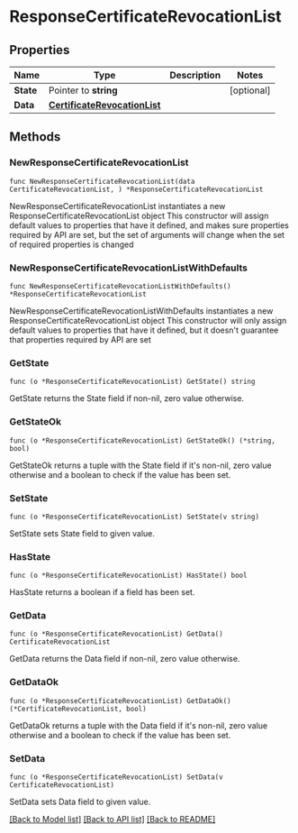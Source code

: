 # ResponseCertificateRevocationList

## Properties

Name | Type | Description | Notes
------------ | ------------- | ------------- | -------------
**State** | Pointer to **string** |  | [optional] 
**Data** | [**CertificateRevocationList**](CertificateRevocationList.md) |  | 

## Methods

### NewResponseCertificateRevocationList

`func NewResponseCertificateRevocationList(data CertificateRevocationList, ) *ResponseCertificateRevocationList`

NewResponseCertificateRevocationList instantiates a new ResponseCertificateRevocationList object
This constructor will assign default values to properties that have it defined,
and makes sure properties required by API are set, but the set of arguments
will change when the set of required properties is changed

### NewResponseCertificateRevocationListWithDefaults

`func NewResponseCertificateRevocationListWithDefaults() *ResponseCertificateRevocationList`

NewResponseCertificateRevocationListWithDefaults instantiates a new ResponseCertificateRevocationList object
This constructor will only assign default values to properties that have it defined,
but it doesn't guarantee that properties required by API are set

### GetState

`func (o *ResponseCertificateRevocationList) GetState() string`

GetState returns the State field if non-nil, zero value otherwise.

### GetStateOk

`func (o *ResponseCertificateRevocationList) GetStateOk() (*string, bool)`

GetStateOk returns a tuple with the State field if it's non-nil, zero value otherwise
and a boolean to check if the value has been set.

### SetState

`func (o *ResponseCertificateRevocationList) SetState(v string)`

SetState sets State field to given value.

### HasState

`func (o *ResponseCertificateRevocationList) HasState() bool`

HasState returns a boolean if a field has been set.

### GetData

`func (o *ResponseCertificateRevocationList) GetData() CertificateRevocationList`

GetData returns the Data field if non-nil, zero value otherwise.

### GetDataOk

`func (o *ResponseCertificateRevocationList) GetDataOk() (*CertificateRevocationList, bool)`

GetDataOk returns a tuple with the Data field if it's non-nil, zero value otherwise
and a boolean to check if the value has been set.

### SetData

`func (o *ResponseCertificateRevocationList) SetData(v CertificateRevocationList)`

SetData sets Data field to given value.



[[Back to Model list]](../README.md#documentation-for-models) [[Back to API list]](../README.md#documentation-for-api-endpoints) [[Back to README]](../README.md)


